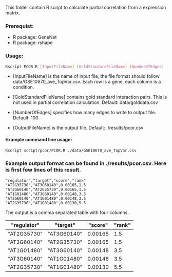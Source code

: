 This folder contain R script to calculate partial correlation from a expression matrix.

### Prerequist:
* R package: GeneNet
* R package: rshape


### Usage:
```bash
Rscript PCOR.R [InputFileName] [GoldStandardFileName] [NumberOfEdges] [OutputFileName]
```

* [InputFileName] is the name of input file, the file format should follow data/GSE10670_ave_TopVar.csv. Each row is a gene, each column is a condition.

* [GoldStandardFileName] contains gold standard interaction pairs. This is not used in partial correlation calculation. Default: data/golddata.csv

* [NumberOfEdges] specifies how many edges to write to output file. Default: 100

* [OutputFileName] is the output file. Default: ./results/pcor.csv

#### Example command line usage:
```bash
Rscript script/pcor/PCOR.R ./data/GSE10670_ave_TopVar.csv
```
### Example output format can be found in ./results/pcor.csv. Here is first few lines of this result.

```
"regulator","target","score","rank"
"AT2G35730","AT3G60140",0.00165,1.5
"AT3G60140","AT2G35730",0.00165,1.5
"AT1G01480","AT3G60140",0.00148,3.5
"AT3G60140","AT1G01480",0.00148,3.5
"AT2G35730","AT1G01480",0.00130,5.5
```

The output is a comma separated table with four columns.

|"regulator"|"target"|"score"|"rank"|
|---|---|---|---|
|"AT2G35730"|"AT3G60140"|0.00165|1.5|
|"AT3G60140"|"AT2G35730"|0.00165|1.5|
|"AT1G01480"|"AT3G60140"|0.00148|3.5|
|"AT3G60140"|"AT1G01480"|0.00148|3.5|
|"AT2G35730"|"AT1G01480"|0.00130|5.5|
